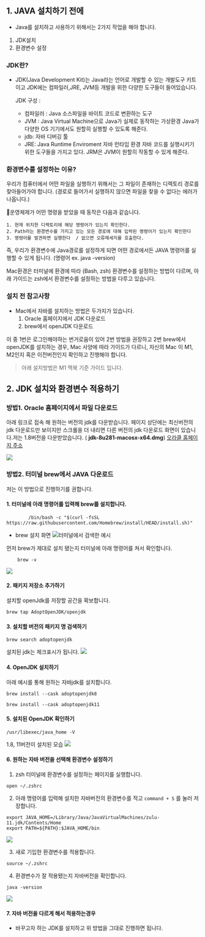 ## 1. JAVA 설치하기 전에

- Java를 설치하고 사용하기 위해서는 2가지 작업을 해야 합니다. 
1. JDK설치
2. 환경변수 설정 


###  JDK란?
-  JDK(Java Development Kit)는 Java라는 언어로 개발할 수 있는 개발도구 키트이고 JDK에는 컴파일러,JRE, JVM등 개발을 위한 다양한 도구들이 들어있습니다. 

	JDK 구성 :
	- 컴파일러 :
		Java 소스파일을 바이트 코드로 변환하는 도구
	- JVM : 
		Java Virtual Machine으로 Java가 실제로 동작하는 가상환경
		Java가 다양한 OS 기기에서도 원할히 실행할 수 있도록 해준다.
	- jdb:
		  자바 디버깅 툴 
	- JRE: 
		  Java Runtime Enviroment 자바 런타임 환경
		  자바 코드를 실행시키기 위한 도구들을 가지고 있다.
		JRM은 JVM이 원할히 작동할 수 있게 해준다.

### 환경변수를 설정하는 이유? 
우리가 컴퓨터에서 어떤 파일을 실행하기 위해서는 그 파일이 존재하는 디렉토리 경로를 찾아들어가야 합니다. 
(경로로 들어가서 실행하지 않으면 파일을 찾을 수 없다는 에러가 나옵니다.)

운영체제가 어떤 명령을 받았을 때 동작은 다음과 같습니다.
~~~
1. 현재 위치한 디랙토리에 해당 명령어가 있는지 확인한다.
2. Path라는 환경변수를 가지고 있는 모든 경로에 대해 입력된 명령어가 있는지 확인한다
3. 명령어를 발견하면 실행한다  / 없으면 오류메세지를 호출한다.
~~~


즉, 우리가 환경변수에 Java경로를 설정하게 되면 
어떤 경로에서든 JAVA 명령어를 실행할 수 있게 됩니다.  (명령어 ex. java -version)


Mac환경은 터미널에 환경에 따라 (Bash, zsh) 환경변수를 설정하는 방법이 다르며, 
아래 가이드는 zsh에서 환경변수를 설정하는 방법을 다루고 있습니다. 



### 설치  전 참고사항 

- Mac에서 자바를 설치하는 방법은 두가지가 있습니다. 
	1. Oracle 홈페이지에서 JDK 다운로드
	2. brew에서 openJDK 다운로드

이 중 1번은 로그인해야하는 번거로움이 있어 2번 방법을 권장하고 
2번 brew에서 openJDK를 설치하는 경우, Mac 사양에 따라 가이드가 다르니, 자신의 Mac 이 M1, M2인지 혹은 이전버전인지 확인하고 진행해야 합니다. 
> 아래 설치방법은 M1 맥북 기준 가이드 입니다. 


## 2. JDK 설치와 환경변수 적용하기
### 방법1. Oracle 홈페이지에서 파일 다운로드

아래 링크로 접속 해 원하는 버전의 jdk를 다운받습니다.
페이지 상단에는 최신버전의 jdk 다운로드만 보이지만 스크롤을 더 내리면 다른 버전의 jdk 다운로드 화면이 있습니다.저는 1.8버전을 다운받았습니다.
( **jdk-8u281-macosx-x64.dmg**)
[오라클 홈페이지 주소]([www.oracle.com/java/technologies/javase-downloads.html](https://www.oracle.com/java/technologies/javase-downloads.html))

![](https://i.imgur.com/mIctIrH.png)



### 방법2. 터미널 brew에서 JAVA 다운로드

저는 이 방법으로 진행하기를 권합니다.
#### 1. 터미널에 아래 명령어를 입력해 brew를 설치합니다.
~~~
		/bin/bash -c "$(curl -fsSL https://raw.githubusercontent.com/Homebrew/install/HEAD/install.sh)"

~~~

- brew 설치 화면
![터미널에서 검색한 예시](https://i.imgur.com/s8L2B3P.png)



먼저 brew가 제대로 설치 됐는지 터미널에 아래 명령어를 쳐서 확인합니다.
~~~
	brew -v
~~~

![](https://i.imgur.com/Qo34bKs.png)

#### 2. 패키지 저장소 추가하기
설치할 openJdk를 저장할 공간을 확보합니다.
~~~
brew tap AdoptOpenJDK/openjdk
~~~


#### 3. 설치할 버전의 패키지 명 검색하기
~~~
brew search adoptopenjdk
~~~
설치된 jdk는 체크표시가 됩니다.
![](https://i.imgur.com/NIohC5U.png)


#### 4. OpenJDK 설치하기

아래 예시를 통해 원하는 자바jdk를 설치합니다. 
~~~
brew install --cask adoptopenjdk8

brew install --cask adoptopenjdk11
~~~



#### 5. 설치된 OpenJDK 확인하기 
~~~
/usr/libexec/java_home -V
~~~
1.8, 11버전이 설치된 모습 
![](https://i.imgur.com/HeSmNGj.png)


#### 6. 원하는 자바 버전을 선택해 환경변수 설정하기

1. zsh 터미널에 환경변수를 설정하는 페이지를 실행합니다. 

~~~
open ~/.zshrc
~~~


2. 아래 명령어를 입력해 설치한 자바버전의 환경변수를 적고 `command + S` 를 눌러 저장합니다.
~~~
export JAVA_HOME=/Library/Java/JavaVirtualMachines/zulu-11.jdk/Contents/Home
export PATH=${PATH}:$JAVA_HOME/bin
~~~
![](https://i.imgur.com/RrcIBLu.png)


3. 새로 기입한 환경변수를 적용합니다.
~~~
source ~/.zshrc
~~~

4. 환경변수가 잘 적용됐는지 자바버전을 확인합니다.

~~~
java -version
~~~
![](https://i.imgur.com/AjK8Nbr.png)



#### 7. 자바 버전을 다르게 해서 적용하는경우 
- 바꾸고자 하는 JDK를 설치하고 위 방법을 그대로 진행하면 됩니다.
